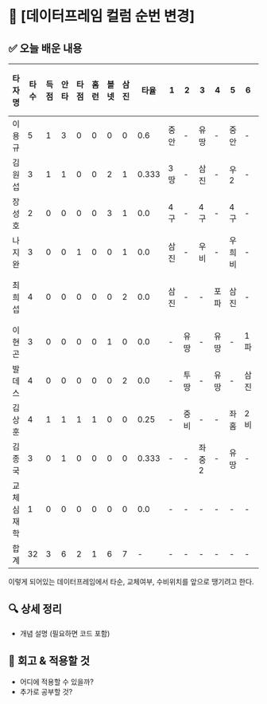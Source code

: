 # 📌 [데이터프레임 컬럼 순번 변경]

## ✅ 오늘 배운 내용
| 타자명   | 타수 | 득점 | 안타 | 타점 | 홈런 | 볼넷 | 삼진 | 타율  | 1   | 2   | 3   | 4   | 5   | 6   | 7   | 8   | 9   | 교체여부 | 타순 | 수비위치 |
|----------|------|------|------|------|------|------|------|-------|-----|-----|-----|-----|-----|-----|-----|-----|-----|----------|------|----------|
| 이용규   | 5    | 1    | 3    | 0    | 0    | 0    | 0    | 0.6   | 중안 | -   | 유땅 | -   | 중안 | -   | 유땅 | -   | 우2  | 0        | 1번  | 중견수   |
| 김원섭   | 3    | 1    | 1    | 0    | 0    | 2    | 1    | 0.333 | 3땅 | -   | 삼진 | -   | 우2  | -   | 4구  | -   | 4구  | 0        | 2번  | 좌익수   |
| 장성호   | 2    | 0    | 0    | 0    | 0    | 3    | 1    | 0.0   | 4구  | -   | 4구  | -   | 4구  | -   | 삼진 | -   | 우비  | 0        | 3번  | 1루수   |
| 나지완   | 3    | 0    | 0    | 1    | 0    | 0    | 1    | 0.0   | 삼진 | -   | 우비 | -   | 우희비 | -   | -   | 유땅 | -   | 0        | 4번  | 우익수   |
| 최희섭   | 4    | 0    | 0    | 0    | 0    | 0    | 2    | 0.0   | 삼진 | -   | -   | 포파 | 삼진 | -   | -   | 2땅 | -   | 0        | 5번  | 지명타자 |
| 이현곤   | 3    | 0    | 0    | 0    | 0    | 1    | 0    | 0.0   | -   | 유땅 | -   | 유땅 | -   | 1파  | -   | 4구  | -   | 0        | 6번  | 3루수   |
| 발데스   | 4    | 0    | 0    | 0    | 0    | 0    | 2    | 0.0   | -   | 투땅 | -   | 유땅 | -   | 삼진 | -   | 삼진 | -   | 0        | 7번  | 유격수   |
| 김상훈   | 4    | 1    | 1    | 1    | 1    | 0    | 0    | 0.25  | -   | 중비 | -   | -   | 좌홈 | 2비  | -   | -   | 중비  | 0        | 8번  | 포수     |
| 김종국   | 3    | 0    | 1    | 0    | 0    | 0    | 0    | 0.333 | -   | -   | 좌중2 | -   | 유땅 | -   | 2비  | -   | -   | 0        | 9번  | 2루수   |
| 교체심재학 | 1    | 0    | 0    | 0    | 0    | 0    | 0    | 0.0   | -   | -   | -   | -   | -   | -   | -   | -   | 유비  | 1        | 9번  | 대타     |
| 합계     | 32   | 3    | 6    | 2    | 1    | 6    | 7    | -     | -   | -   | -   | -   | -   | -   | -   | -   | -   | 0        | -    | -        |

이렇게 되어있는 데이터프레임에서 타순, 교체여부, 수비위치를 앞으로 땡기려고 한다.




## 🔍 상세 정리
- 개념 설명 (필요하면 코드 포함)

## 🤔 회고 & 적용할 것
- 어디에 적용할 수 있을까?
- 추가로 공부할 것?